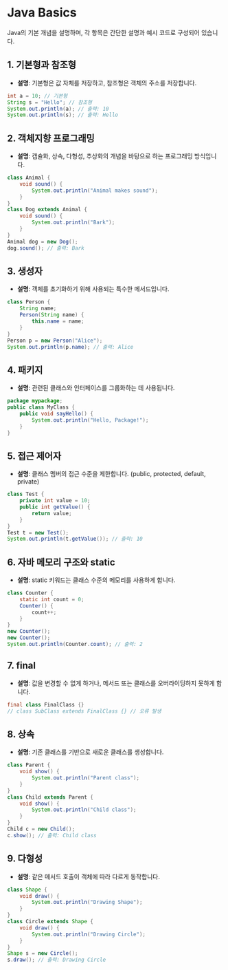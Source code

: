 # Java Basics
Java의 기본 개념을 설명하며, 각 항목은 간단한 설명과 예시 코드로 구성되어 있습니다.

## 1. 기본형과 참조형
- **설명**: 기본형은 값 자체를 저장하고, 참조형은 객체의 주소를 저장합니다.
```java
int a = 10; // 기본형
String s = "Hello"; // 참조형
System.out.println(a); // 출력: 10
System.out.println(s); // 출력: Hello
```
## 2. 객체지향 프로그래밍
- **설명**: 캡슐화, 상속, 다형성, 추상화의 개념을 바탕으로 하는 프로그래밍 방식입니다.
```java
class Animal {
    void sound() {
        System.out.println("Animal makes sound");
    }
}
class Dog extends Animal {
    void sound() {
        System.out.println("Bark");
    }
}
Animal dog = new Dog();
dog.sound(); // 출력: Bark
```
## 3. 생성자
- **설명**: 객체를 초기화하기 위해 사용되는 특수한 메서드입니다.
```java
class Person {
    String name;
    Person(String name) {
        this.name = name;
    }
}
Person p = new Person("Alice");
System.out.println(p.name); // 출력: Alice
```
## 4. 패키지
- **설명**: 관련된 클래스와 인터페이스를 그룹화하는 데 사용됩니다.
```java
package mypackage;
public class MyClass {
    public void sayHello() {
        System.out.println("Hello, Package!");
    }
}
```
## 5. 접근 제어자
- **설명**: 클래스 멤버의 접근 수준을 제한합니다. (public, protected, default, private)
```java
class Test {
    private int value = 10;
    public int getValue() {
        return value;
    }
}
Test t = new Test();
System.out.println(t.getValue()); // 출력: 10
```
## 6. 자바 메모리 구조와 static
- **설명**: static 키워드는 클래스 수준의 메모리를 사용하게 합니다.
```java
class Counter {
    static int count = 0;
    Counter() {
        count++;
    }
}
new Counter();
new Counter();
System.out.println(Counter.count); // 출력: 2
```
## 7. final
- **설명**: 값을 변경할 수 없게 하거나, 메서드 또는 클래스를 오버라이딩하지 못하게 합니다.
```java
final class FinalClass {}
// class SubClass extends FinalClass {} // 오류 발생
```
## 8. 상속
- **설명**: 기존 클래스를 기반으로 새로운 클래스를 생성합니다.
```java
class Parent {
    void show() {
        System.out.println("Parent class");
    }
}
class Child extends Parent {
    void show() {
        System.out.println("Child class");
    }
}
Child c = new Child();
c.show(); // 출력: Child class
```
## 9. 다형성
- **설명**: 같은 메서드 호출이 객체에 따라 다르게 동작합니다.
```java
class Shape {
    void draw() {
        System.out.println("Drawing Shape");
    }
}
class Circle extends Shape {
    void draw() {
        System.out.println("Drawing Circle");
    }
}
Shape s = new Circle();
s.draw(); // 출력: Drawing Circle
```










